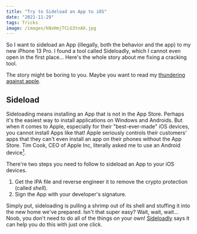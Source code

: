 ```yaml
---
title: "Try to Sideload an App to iOS"
date: "2021-11-29"
tags: Tricks
image: /images/kNxHmjTCLG3tnAX.jpg
---
```


So I want to sideload an App (illegally, both the behavior and the app) to my new iPhone 13 Pro. I found a tool called Sideloadly, which I cannot even open in the first place... Here's the whole story about me fixing a cracking tool.

<!-- more -->

The story might be boring to you. Maybe you want to read my [thundering against apple](#my-comments).

## Sideload

Sideloading means installing an App that is not in the App Store. Perhaps it's the easiest way to install applications on Windows and Androids. But when it comes to Apple, especially for their "best-ever-made" iOS devices, you cannot install Apps like that! Apple seriously controls their customers' apps that they can't even install an app on their phones without the App Store. Tim Cook, CEO of Apple Inc, literally asked me to use an Android device[^1]. 

[^1]: [Tim Cook: Users Who Want to Sideload Apps Can Use Android, While the iPhone Experience Maximizes 'Security and Privacy' - MacRumors](https://www.macrumors.com/2021/11/09/tim-cook-users-sideloading-use-an-android/)



There're two steps you need to follow to sideload an App to your iOS devices.

1. Get the IPA file and reverse engineer it to remove the crypto protection (called _shell_).
2. Sign the App with your developer's signature.

Simply put, sideloading is pulling a shrimp out of its shell and stuffing it into the new home we've prepared. Isn't that super easy? Wait, wait, wait... Noob, you don't need to do all of the things on your own! [Sideloadly](https://sideloadly.io/) says it can help you do this with just one click.

<Dialog content={`If it's really "one click," as they said, you won't have the luck to read the blog.`} />

## Dependency

I've been using the Macbook Air (2020, M1, 16GB) for a while. Thanks to its <span className="text-[#3e8dba] font-black">arm</span>-based CPU, it's super fast compared to my previous Macbook Pro (2018, i5, 8GB).

<Dialog content={`Intel, shame on you!`} />

The challenge to transfer products to arm-based architecture is the ecosystem. Programs aimed to run on x86/x64 cannot magically runs on arm. Apple tries to solve this problem with its Rosetta 2.

So here comes a messy. On our computer, there are two types of applications that run in different modes! I'll be okay if they are not interacting with each other. But in the real world, programs depend on other programs! **An arm program cannot rely on an intel library.** That is what you always meet when you're trying to use the so-called "Universal App."

### Sideloadly Dependency issue

Here is the issue I first met when opening sideloadly.

![](/images/VZrPKABMv9RebnT.png)

The error is basically described as sideloadly's inability to find a correct version of `_rust.abi3.so`, which is used for the python library `cryptography`. Usually, the solution is to install the missing requirements with pip. But I do have `cryptography` on my Mac, and so did the error message say:

> tried ... (mach-o file, but is an incompatible architecture arm-64, need x86_64)

Again, that is what you always meet when you're trying to use the so-called "Universal App". I looked into Activity and found out that sideloadly is an Intel App running on Rosetta 2. It's okay that it depends on an intel version of `cryptography`.

But I have the library installed as an arm version because other arm programs want to use it! What do you expected me to do? Replace them with an intel version? Indeed. The developer suggests to remove Python on my mac to get it fixed [^2].

[^2]: [[Help/Support\] Sideloadly M1 Max: Failed to init layer 2 - Help & Support - iOSGods](https://iosgods.com/topic/152249-sideloadly-m1-max-failed-to-init-layer-2/#comment-4910001)

### Temporary Fix

Of cause I don't want to remove Python. My life depends on it. I found the default Python on my Mac is `/usr/bin/python3`. And guess what, it is an Universal App!

```shell
❯ file /usr/bin/python3
/usr/bin/python3: Mach-O universal binary with 2 architectures: [x86_64:Mach-O 64-bit executable x86_64] [arm64e:Mach-O 64-bit executable arm64e]
/usr/bin/python3 (for architecture x86_64):	Mach-O 64-bit executable x86_64
/usr/bin/python3 (for architecture arm64e):	Mach-O 64-bit executable arm64e
```

Librarys are in the folder at `~/Library/Python/3.8/lib/python/site-packages`. My temporary work-around is to replace the `cryptography` library with its <span className="text-[#2a61a6] font-black">intel</span> version when using the tool and switch back after using it. To install the <span className="text-[#2a61a6] font-black">intel</span> version library, you need to use the <span className="text-[#2a61a6] font-black">intel</span> version Python to run the <span className="text-[#2a61a6] font-black">intel</span> version pip.

```shell
cd ~/Library/Python/3.8/lib/python/site-packages
# remove or backup these two folders
mv cryptography cryptography_arm64
mv cryptography-3.4.7.dist-info cryptography-3.4.7.dist-info_arm64
# install cryptography with x86 version
arch -x86_64 /usr/bin/python3 -m pip install cryptography
```

![](/images/q4QAxhYasvDm17n.jpg)

LGTM. Now I can open Sideloadly and see the GUI.

### OpenSSL issue

Apparently, fooling with the way the launcher works during the initialization phase is not enough. I keep seeing this error message when sideloading.

```
ERROR: Guru Meditation 90837e@94:01234a cffi library '_openssl' has no function, constant or global variable named 'Cryptography_HAS_SIGALGS'
```

It seems we got the correct CFFI (C Foreign Function Interface), but with a wrong binary version. I'm running out of patience. So I went to the forum and asked the maintainers about this. They said Sideloadly shipped with the correct version of openssl, cryptography and cffi.

So the main reason is that my Python library overrides theirs. When the program tries to locate the library, it first goes to my default Python library path. To overcome this default behavior without changing the program, I have some ideas.

1. Try using terminal to remove `/usr/bin` from `$PATH` when launching Sideloadly. For example, use `PATH=/usr/local/bin open ~/Applications/Sideloadly.app`. It doesn't work because obviously it depends on other binaries in that folder.
2. Try renaming `/usr/bin/python3` to something else. It doesn't work because macOS rejects every attempt to modify protected area. (even if you are root and even if SIP is disabled)
3. Remove the fucking Python from my Mac. It doesn't work because my sanity tells me not.
4. Remove `cffi` and `cryptography` libraries from the library folder. It works.

## My Comments

I'm writing this blog to share my work around sideloading. It's not very helpful, as Sideloadly promises to fix the program in an upcoming update.

But you might find it interesting because we've basically been struggling with the closed Apple ecosystem. Every problem we've encountered has been caused by Apple's so-called "security and privacy" policies.

- Apple doesn't allow sideloading Apps.
- Apple uses Rosetta 2 to mess up your dependencies.
- Apple doesn't allow modifying files under `/usr/bin`.

I have to admit, as a developer, I'm a little pissed off. I used to believe in Apple because they brought me the best experience. However, the fact that it went closed has led to a discounting of that experience. It's true that users can be tricked into closing SIP, and they might choose to "trust the certificate" or "grant permission" without knowing the potential consequences. But I think what Apple should be doing is **educating users** rather than simply prohibiting them from making a choice.
